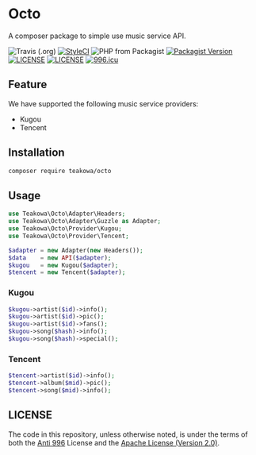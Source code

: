 # Octo

A composer package to simple use music service API.

![Travis (.org)](https://img.shields.io/travis/teakowa/octo?style=flat-square)
[![StyleCI](https://github.styleci.io/repos/199823129/shield?branch=master)](https://github.styleci.io/repos/199823129)
![PHP from Packagist](https://img.shields.io/packagist/php-v/teakowa/octo?style=flat-square)
[![Packagist Version](https://img.shields.io/packagist/v/teakowa/octo?style=flat-square)](https://packagist.org/packages/teakowa/octo)
[![LICENSE](https://img.shields.io/badge/License-Anti%20996-blue.svg?style=flat-square)](https://github.com/996icu/996.ICU/blob/master/LICENSE)
[![LICENSE](https://img.shields.io/badge/License-Apache--2.0-green.svg?style=flat-square)](https://www.apache.org/licenses/LICENSE-2.0)
[![996.icu](https://img.shields.io/badge/Link-996.icu-red.svg?style=flat-square)](https://996.icu)

## Feature

We have supported the following music service providers:

- Kugou
- Tencent

## Installation

```sh
composer require teakowa/octo
```

## Usage

```php
use Teakowa\Octo\Adapter\Headers;
use Teakowa\Octo\Adapter\Guzzle as Adapter;
use Teakowa\Octo\Provider\Kugou;
use Teakowa\Octo\Provider\Tencent;

$adapter = new Adapter(new Headers());
$data    = new API($adapter);
$kugou   = new Kugou($adapter);
$tencent = new Tencent($adapter);
```

### Kugou

```php
$kugou->artist($id)->info();
$kugou->artist($id)->pic();
$kugou->artist($id)->fans();
$kugou->song($hash)->info();
$kugou->song($hash)->special();
```

### Tencent

```php
$tencent->artist($id)->info();
$tencent->album($mid)->pic();
$tencent->song($mid)->info();
```

## LICENSE
The code in this repository, unless otherwise noted, is under the terms of both the [Anti 996](https://github.com/996icu/996.ICU/blob/master/LICENSE) License and the [Apache License (Version 2.0)](https://www.apache.org/licenses/LICENSE-2.0).